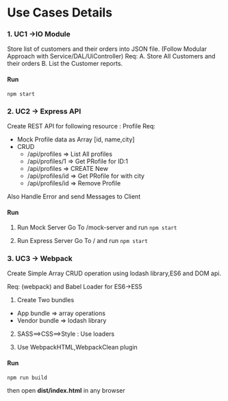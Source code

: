 # Use Cases Details

### 1. UC1 ->IO Module
Store list of customers and their orders into JSON file. (Follow Modular Approach with Service/DAL/UiController)
Req:
 A. Store All Customers and their orders
 B. List the Customer reports.

 #### Run 
 `npm start`


 ### 2. UC2 -> Express API
Create REST API for following resource : Profile
Req:
 - Mock Profile data as Array [id, name,city]
 - CRUD
   - /api/profiles   => List All profiles
   - /api/profiles/1 => Get PRofile for ID:1
   - /api/profiles   => CREATE New
   - /api/profiles/id => Get PRofile for with city
   - /api/profiles/id => Remove Profile


Also Handle Error and send Messages to Client


 #### Run 
 1. Run Mock Server
 Go To /mock-server and run
 `npm start`

 2. Run Express Server
 Go To / and run
 `npm start`


 ### 3. UC3 -> Webpack
Create Simple Array CRUD operation using lodash library,ES6 and DOM api.

Req: (webpack) and Babel Loader for ES6->ES5
1. Create Two bundles
- App bundle => array operations
- Vendor bundle => lodash library

2. SASS==>CSS==>Style  : Use loaders

3. Use WebpackHTML,WebpackClean plugin

 #### Run 
 `npm run build`
 
 then open **dist/index.html** in any browser
